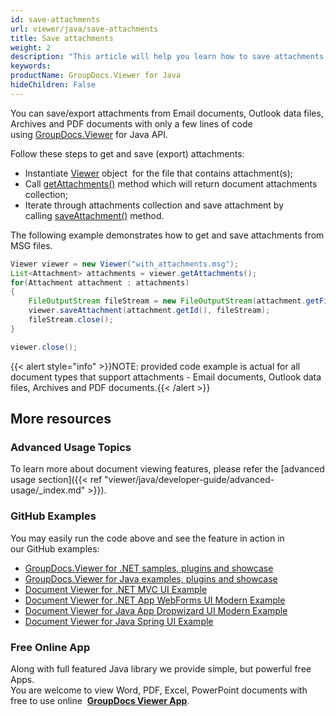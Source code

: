 ```yaml
---
id: save-attachments
url: viewer/java/save-attachments
title: Save attachments
weight: 2
description: "This article will help you learn how to save attachments from PDF document, Outlook data file or email with file viewer by GroupDocs."
keywords: 
productName: GroupDocs.Viewer for Java
hideChildren: False
---
```

You can save/export attachments from Email documents, Outlook data files, Archives and PDF documents with only a few lines of code using [GroupDocs.Viewer](https://products.groupdocs.com/viewer/java) for Java API.

Follow these steps to get and save (export) attachments:

*   Instantiate [Viewer](https://apireference.groupdocs.com/java/viewer/com.groupdocs.viewer/Viewer) object  for the file that contains attachment(s);
*   Call [getAttachments()](https://apireference.groupdocs.com/java/viewer/com.groupdocs.viewer/Viewer#getAttachments()) method which will return document attachments collection;
*   Iterate through attachments collection and save attachment by calling [saveAttachment()](https://apireference.groupdocs.com/java/viewer/com.groupdocs.viewer/Viewer#saveAttachment(java.lang.String,%20java.io.OutputStream)) method.

The following example demonstrates how to get and save attachments from MSG files.

```java
Viewer viewer = new Viewer("with_attachments.msg");
List<Attachment> attachments = viewer.getAttachments();
for(Attachment attachment : attachments)
{
    FileOutputStream fileStream = new FileOutputStream(attachment.getFileName());
    viewer.saveAttachment(attachment.getId(), fileStream);
    fileStream.close();
}     

viewer.close();
```

{{< alert style="info" >}}NOTE: provided code example is actual for all document types that support attachments - Email documents, Outlook data files, Archives and PDF documents.{{< /alert >}}

## More resources
### Advanced Usage Topics
To learn more about document viewing features, please refer the [advanced usage section]({{< ref "viewer/java/developer-guide/advanced-usage/_index.md" >}}).

### GitHub Examples
You may easily run the code above and see the feature in action in our GitHub examples:
*   [GroupDocs.Viewer for .NET samples, plugins and showcase](https://github.com/groupdocs-viewer/GroupDocs.Viewer-for-.NET)    
*   [GroupDocs.Viewer for Java examples, plugins and showcase](https://github.com/groupdocs-viewer/GroupDocs.Viewer-for-Java)    
*   [Document Viewer for .NET MVC UI Example](https://github.com/groupdocs-viewer/GroupDocs.Viewer-for-.NET-MVC)    
*   [Document Viewer for .NET App WebForms UI Modern Example](https://github.com/groupdocs-viewer/GroupDocs.Viewer-for-.NET-WebForms)    
*   [Document Viewer for Java App Dropwizard UI Modern Example](https://github.com/groupdocs-viewer/GroupDocs.Viewer-for-Java-Dropwizard)    
*   [Document Viewer for Java Spring UI Example](https://github.com/groupdocs-viewer/GroupDocs.Viewer-for-Java-Spring)
    
### Free Online App
Along with full featured Java library we provide simple, but powerful free Apps.  
You are welcome to view Word, PDF, Excel, PowerPoint documents with free to use online  **[GroupDocs Viewer App](https://products.groupdocs.app/viewer)**.

